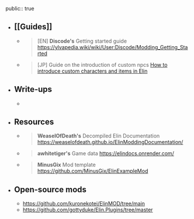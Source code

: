 public:: true

- ## [[Guides]]
	- >[EN] **Discode's** Getting started guide
	  https://ylvapedia.wiki/wiki/User:Discode/Modding_Getting_Started
	- >[JP] Guide on the introduction of custom npcs
	  [How to introduce custom characters and items in Elin](https://docs.google.com/document/d/1jsF_msxUsSTDiukgzgfnnERZCNNz9iP_CZk8Xv9sW74/edit?tab=t.0)
- ## Write-ups
	-
- ## Resources
	- > **WeaselOfDeath's** Decompiled Elin Documentation
	  https://weaselofdeath.github.io/ElinModdingDocumentation/
	- > **awhitetiger's** Game data
	  https://elindocs.onrender.com/
	- > **MinusGix** Mod template
	  https://github.com/MinusGix/ElinExampleMod
- ## Open-source mods
	- https://github.com/kuronekotei/ElinMOD/tree/main
	- https://github.com/gottyduke/Elin.Plugins/tree/master